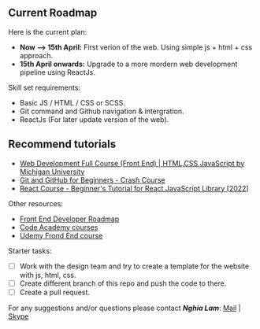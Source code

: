 Current Roadmap
---
Here is the current plan:
- **Now --> 15th April:** First verion of the web. Using simple js + html + css approach.
- **15th April onwards:** Upgrade to a more mordern web development pipeline using ReactJs.

Skill set requirements:
- Basic JS / HTML / CSS or SCSS.
- Git command and Github navigation & intergration.
- ReactJs (For later update version of the web).

Recommend tutorials
---

- [Web Development Full Course (Front End) | HTML,CSS,JavaScript by Michigan University](https://youtu.be/TdqQqyc7pfU)
- [Git and GitHub for Beginners - Crash Course](https://youtu.be/RGOj5yH7evk)
- [React Course - Beginner's Tutorial for React JavaScript Library [2022]](https://youtu.be/bMknfKXIFA8)

Other resources:
- [Front End Developer Roadmap](https://roadmap.sh/frontend)
- [Code Academy courses](https://www.codecademy.com/catalog)
- [Udemy Frond End course](https://www.udemy.com/course/front-end-web-development/)

Starter tasks:
- [ ] Work with the design team and try to create a template for the website with js, html, css.
- [ ] Create different branch of this repo and push the code to there.
- [ ] Create a pull request.

For any suggestions and/or questions please contact _**Nghia Lam**_: [Mail](mailto:nghialam12795@gmail.com) | [Skype](https://join.skype.com/invite/i2lAyQN3M6QD)

